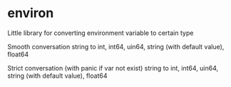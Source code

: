 # environ

Little library for converting environment variable to certain type

Smooth conversation string to int, int64, uin64, string (with default value), float64

Strict conversation (with panic if var not exist) string to int, int64, uin64, string (with default value), float64
